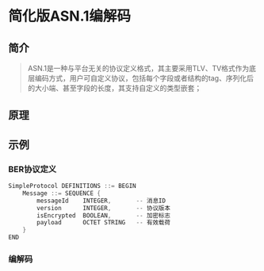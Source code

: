 # 简化版ASN.1编解码

## 简介
> ASN.1是一种与平台无关的协议定义格式，其主要采用TLV、TV格式作为底层编码方式，用户可自定义协议，包括每个字段或者结构的tag、序列化后的大小端、甚至字段的长度，其支持自定义的类型嵌套；

## 原理
> 



## 示例

### BER协议定义
```cpp
SimpleProtocol DEFINITIONS ::= BEGIN
    Message ::= SEQUENCE {
        messageId    INTEGER,       -- 消息ID
        version      INTEGER,       -- 协议版本
        isEncrypted  BOOLEAN,       -- 加密标志
        payload      OCTET STRING   -- 有效载荷
    }
END
```

### 编解码
```cpp



```
